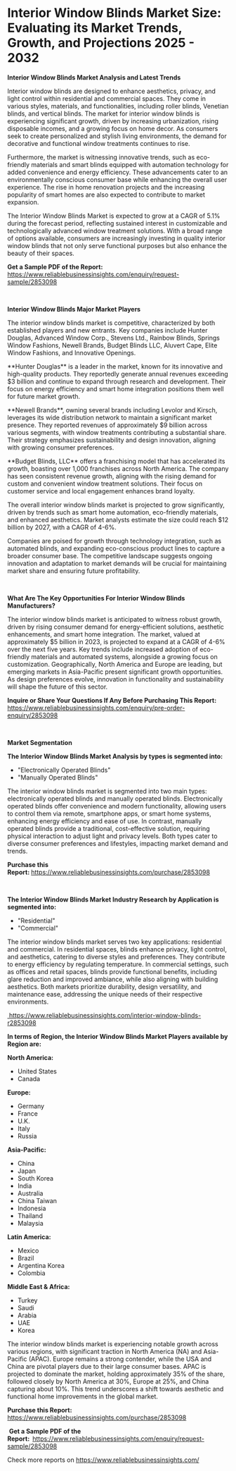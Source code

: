 <p><h1>Interior Window Blinds Market Size: Evaluating its Market Trends, Growth, and Projections 2025 - 2032</h1></p><p><strong>Interior Window Blinds Market Analysis and Latest Trends</strong></p>
<p><p>Interior window blinds are designed to enhance aesthetics, privacy, and light control within residential and commercial spaces. They come in various styles, materials, and functionalities, including roller blinds, Venetian blinds, and vertical blinds. The market for interior window blinds is experiencing significant growth, driven by increasing urbanization, rising disposable incomes, and a growing focus on home decor. As consumers seek to create personalized and stylish living environments, the demand for decorative and functional window treatments continues to rise.</p><p>Furthermore, the market is witnessing innovative trends, such as eco-friendly materials and smart blinds equipped with automation technology for added convenience and energy efficiency. These advancements cater to an environmentally conscious consumer base while enhancing the overall user experience. The rise in home renovation projects and the increasing popularity of smart homes are also expected to contribute to market expansion.</p><p>The Interior Window Blinds Market is expected to grow at a CAGR of 5.1% during the forecast period, reflecting sustained interest in customizable and technologically advanced window treatment solutions. With a broad range of options available, consumers are increasingly investing in quality interior window blinds that not only serve functional purposes but also enhance the beauty of their spaces.</p></p>
<p><strong>Get a Sample PDF of the Report:&nbsp;</strong> <a href="https://www.reliablebusinessinsights.com/enquiry/request-sample/2853098?utm_campaign=2733&utm_medium=2&utm_source=Github&utm_content=ia&utm_term=11032025&utm_id=interior-window-blinds">https://www.reliablebusinessinsights.com/enquiry/request-sample/2853098</a></p>
<p>&nbsp;</p>
<p><strong>Interior Window Blinds Major Market Players</strong></p>
<p><p>The interior window blinds market is competitive, characterized by both established players and new entrants. Key companies include Hunter Douglas, Advanced Window Corp., Stevens Ltd., Rainbow Blinds, Springs Window Fashions, Newell Brands, Budget Blinds LLC, Aluvert Cape, Elite Window Fashions, and Innovative Openings.</p><p>**Hunter Douglas** is a leader in the market, known for its innovative and high-quality products. They reportedly generate annual revenues exceeding $3 billion and continue to expand through research and development. Their focus on energy efficiency and smart home integration positions them well for future market growth.</p><p>**Newell Brands**, owning several brands including Levolor and Kirsch, leverages its wide distribution network to maintain a significant market presence. They reported revenues of approximately $9 billion across various segments, with window treatments contributing a substantial share. Their strategy emphasizes sustainability and design innovation, aligning with growing consumer preferences.</p><p>**Budget Blinds, LLC** offers a franchising model that has accelerated its growth, boasting over 1,000 franchises across North America. The company has seen consistent revenue growth, aligning with the rising demand for custom and convenient window treatment solutions. Their focus on customer service and local engagement enhances brand loyalty.</p><p>The overall interior window blinds market is projected to grow significantly, driven by trends such as smart home automation, eco-friendly materials, and enhanced aesthetics. Market analysts estimate the size could reach $12 billion by 2027, with a CAGR of 4-6%. </p><p>Companies are poised for growth through technology integration, such as automated blinds, and expanding eco-conscious product lines to capture a broader consumer base. The competitive landscape suggests ongoing innovation and adaptation to market demands will be crucial for maintaining market share and ensuring future profitability.</p></p>
<p>&nbsp;</p>
<p><strong>What Are The Key Opportunities For Interior Window Blinds Manufacturers?</strong></p>
<p><p>The interior window blinds market is anticipated to witness robust growth, driven by rising consumer demand for energy-efficient solutions, aesthetic enhancements, and smart home integration. The market, valued at approximately $5 billion in 2023, is projected to expand at a CAGR of 4-6% over the next five years. Key trends include increased adoption of eco-friendly materials and automated systems, alongside a growing focus on customization. Geographically, North America and Europe are leading, but emerging markets in Asia-Pacific present significant growth opportunities. As design preferences evolve, innovation in functionality and sustainability will shape the future of this sector.</p></p>
<p><strong>Inquire or Share Your Questions If Any Before Purchasing This Report:</strong> <a href="https://www.reliablebusinessinsights.com/enquiry/pre-order-enquiry/2853098?utm_campaign=2733&utm_medium=2&utm_source=Github&utm_content=ia&utm_term=11032025&utm_id=interior-window-blinds">https://www.reliablebusinessinsights.com/enquiry/pre-order-enquiry/2853098</a></p>
<p>&nbsp;</p>
<p><strong>Market Segmentation</strong></p>
<p><strong>The Interior Window Blinds Market Analysis by types is segmented into:</strong></p>
<p><ul><li>"Electronically Operated Blinds"</li><li>"Manually Operated Blinds"</li></ul></p>
<p><p>The interior window blinds market is segmented into two main types: electronically operated blinds and manually operated blinds. Electronically operated blinds offer convenience and modern functionality, allowing users to control them via remote, smartphone apps, or smart home systems, enhancing energy efficiency and ease of use. In contrast, manually operated blinds provide a traditional, cost-effective solution, requiring physical interaction to adjust light and privacy levels. Both types cater to diverse consumer preferences and lifestyles, impacting market demand and trends.</p></p>
<p><strong>Purchase this Report:&nbsp;</strong><a href="https://www.reliablebusinessinsights.com/purchase/2853098?utm_campaign=2733&utm_medium=2&utm_source=Github&utm_content=ia&utm_term=11032025&utm_id=interior-window-blinds">https://www.reliablebusinessinsights.com/purchase/2853098</a></p>
<p>&nbsp;</p>
<p><strong>The Interior Window Blinds Market Industry Research by Application is segmented into:</strong></p>
<p><ul><li>"Residential"</li><li>"Commercial"</li></ul></p>
<p><p>The interior window blinds market serves two key applications: residential and commercial. In residential spaces, blinds enhance privacy, light control, and aesthetics, catering to diverse styles and preferences. They contribute to energy efficiency by regulating temperature. In commercial settings, such as offices and retail spaces, blinds provide functional benefits, including glare reduction and improved ambiance, while also aligning with building aesthetics. Both markets prioritize durability, design versatility, and maintenance ease, addressing the unique needs of their respective environments.</p></p>
<p><a href="https://www.reliablebusinessinsights.com/interior-window-blinds-r2853098?utm_campaign=2733&utm_medium=2&utm_source=Github&utm_content=ia&utm_term=11032025&utm_id=interior-window-blinds">&nbsp;https://www.reliablebusinessinsights.com/interior-window-blinds-r2853098</a></p>
<p><strong>In terms of Region, the Interior Window Blinds Market Players available by Region are:</strong></p>
<p>
    <p> <strong> North America: </strong>
        <ul>
            <li>United States</li>
            <li>Canada</li>
        </ul>
        </p> 
    <p> <strong> Europe: </strong>
        <ul>
            <li>Germany</li>
            <li>France</li>
            <li>U.K.</li>
            <li>Italy</li>
            <li>Russia</li>
        </ul>
        </p> 
    <p> <strong> Asia-Pacific: </strong>
        <ul>
            <li>China</li>
            <li>Japan</li>
            <li>South Korea</li>
            <li>India</li>
            <li>Australia</li>
            <li>China Taiwan</li>
            <li>Indonesia</li>
            <li>Thailand</li>
            <li>Malaysia</li>
        </ul>
        </p> 
    <p> <strong> Latin America: </strong>
        <ul>
            <li>Mexico</li>
            <li>Brazil</li>
            <li>Argentina Korea</li>
            <li>Colombia</li>
        </ul>
        </p> 
    <p> <strong> Middle East & Africa: </strong>
        <ul>
            <li>Turkey</li>
            <li>Saudi</li>
            <li>Arabia</li>
            <li>UAE</li>
            <li>Korea</li>
        </ul>
    </p>
    </p>
<p><p>The interior window blinds market is experiencing notable growth across various regions, with significant traction in North America (NA) and Asia-Pacific (APAC). Europe remains a strong contender, while the USA and China are pivotal players due to their large consumer bases. APAC is projected to dominate the market, holding approximately 35% of the share, followed closely by North America at 30%, Europe at 25%, and China capturing about 10%. This trend underscores a shift towards aesthetic and functional home improvements in the global market.</p></p>
<p><strong>Purchase this Report: </strong><a href="https://www.reliablebusinessinsights.com/purchase/2853098?utm_campaign=2733&utm_medium=2&utm_source=Github&utm_content=ia&utm_term=11032025&utm_id=interior-window-blinds">https://www.reliablebusinessinsights.com/purchase/2853098</a></p>
<p>&nbsp;<strong>Get a Sample PDF of the Report:&nbsp;&nbsp;</strong><a href="https://www.reliablebusinessinsights.com/enquiry/request-sample/2853098?utm_campaign=2733&utm_medium=2&utm_source=Github&utm_content=ia&utm_term=11032025&utm_id=interior-window-blinds">https://www.reliablebusinessinsights.com/enquiry/request-sample/2853098</a></p>
<p><strong></strong></p>
<p>Check more reports on <a href="https://www.reliablebusinessinsights.com/?utm_campaign=2733&utm_medium=2&utm_source=Github&utm_content=ia&utm_term=11032025&utm_id=interior-window-blinds">https://www.reliablebusinessinsights.com/</a></p>